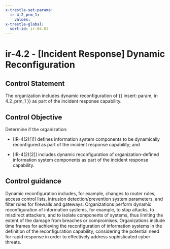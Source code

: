 ```yaml
---
x-trestle-set-params:
  ir-4.2_prm_1:
    values:
x-trestle-global:
  sort-id: ir-04.02
---
```


# ir-4.2 - \[Incident Response\] Dynamic Reconfiguration

## Control Statement

The organization includes dynamic reconfiguration of {{ insert: param, ir-4.2_prm_1 }} as part of the incident response capability.

## Control Objective

Determine if the organization:

- \[IR-4(2)[1]\] defines information system components to be dynamically reconfigured as part of the incident response capability; and

- \[IR-4(2)[2]\] includes dynamic reconfiguration of organization-defined information system components as part of the incident response capability.

## Control guidance

Dynamic reconfiguration includes, for example, changes to router rules, access control lists, intrusion detection/prevention system parameters, and filter rules for firewalls and gateways. Organizations perform dynamic reconfiguration of information systems, for example, to stop attacks, to misdirect attackers, and to isolate components of systems, thus limiting the extent of the damage from breaches or compromises. Organizations include time frames for achieving the reconfiguration of information systems in the definition of the reconfiguration capability, considering the potential need for rapid response in order to effectively address sophisticated cyber threats.
